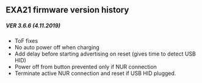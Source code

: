 ## EXA21 firmware version history
##### VER 3.6.6	(4.11.2019)
- ToF fixes
- No auto power off when charging
- Add delay before starting advertising on reset (gives time to detect USB HID)
- Power off from button prevented only if NUR connection
- Terminate active NUR connection and reset if USB HID plugged.

